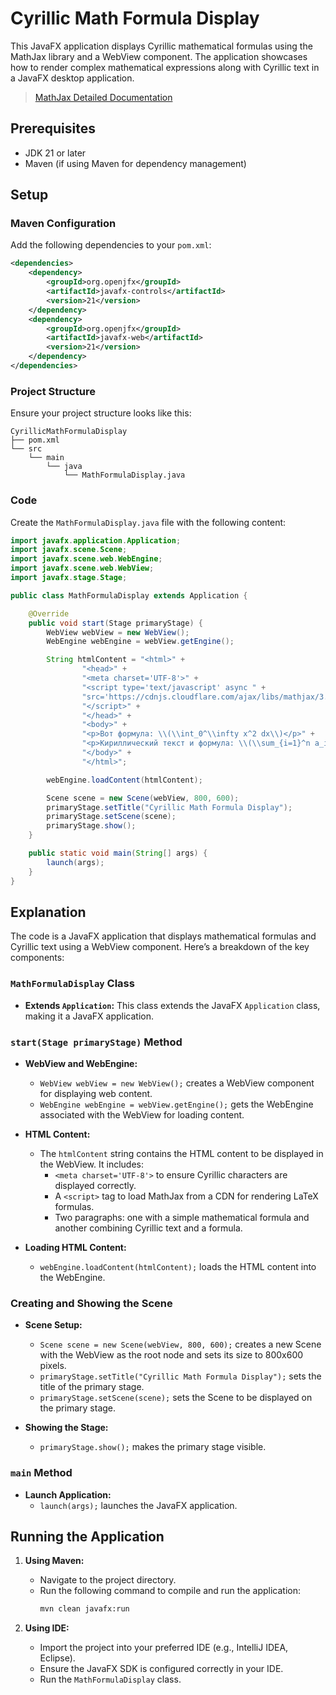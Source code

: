 # Cyrillic Math Formula Display

This JavaFX application displays Cyrillic mathematical formulas using the MathJax library and a WebView component. The application showcases how to render complex mathematical expressions along with Cyrillic text in a JavaFX desktop application.

> [MathJax Detailed Documentation](https://www.mathjax.org/)

## Prerequisites

- JDK 21 or later
- Maven (if using Maven for dependency management)

## Setup

### Maven Configuration

Add the following dependencies to your `pom.xml`:

```xml
<dependencies>
    <dependency>
        <groupId>org.openjfx</groupId>
        <artifactId>javafx-controls</artifactId>
        <version>21</version>
    </dependency>
    <dependency>
        <groupId>org.openjfx</groupId>
        <artifactId>javafx-web</artifactId>
        <version>21</version>
    </dependency>
</dependencies>
```

### Project Structure

Ensure your project structure looks like this:

```
CyrillicMathFormulaDisplay
├── pom.xml
└── src
    └── main
        └── java
            └── MathFormulaDisplay.java
```

### Code

Create the `MathFormulaDisplay.java` file with the following content:

```java
import javafx.application.Application;
import javafx.scene.Scene;
import javafx.scene.web.WebEngine;
import javafx.scene.web.WebView;
import javafx.stage.Stage;

public class MathFormulaDisplay extends Application {

    @Override
    public void start(Stage primaryStage) {
        WebView webView = new WebView();
        WebEngine webEngine = webView.getEngine();

        String htmlContent = "<html>" +
                "<head>" +
                "<meta charset='UTF-8'>" +
                "<script type='text/javascript' async " +
                "src='https://cdnjs.cloudflare.com/ajax/libs/mathjax/3.2.0/es5/tex-mml-chtml.js'>" +
                "</script>" +
                "</head>" +
                "<body>" +
                "<p>Вот формула: \\(\\int_0^\\infty x^2 dx\\)</p>" +
                "<p>Кириллический текст и формула: \\(\\sum_{i=1}^n a_i = b\\)</p>" +
                "</body>" +
                "</html>";

        webEngine.loadContent(htmlContent);

        Scene scene = new Scene(webView, 800, 600);
        primaryStage.setTitle("Cyrillic Math Formula Display");
        primaryStage.setScene(scene);
        primaryStage.show();
    }

    public static void main(String[] args) {
        launch(args);
    }
}
```

## Explanation

The code is a JavaFX application that displays mathematical formulas and Cyrillic text using a WebView component. Here’s a breakdown of the key components:

### `MathFormulaDisplay` Class

- **Extends `Application`:** This class extends the JavaFX `Application` class, making it a JavaFX application.

### `start(Stage primaryStage)` Method

- **WebView and WebEngine:**
    - `WebView webView = new WebView();` creates a WebView component for displaying web content.
    - `WebEngine webEngine = webView.getEngine();` gets the WebEngine associated with the WebView for loading content.

- **HTML Content:**
    - The `htmlContent` string contains the HTML content to be displayed in the WebView. It includes:
        - `<meta charset='UTF-8'>` to ensure Cyrillic characters are displayed correctly.
        - A `<script>` tag to load MathJax from a CDN for rendering LaTeX formulas.
        - Two paragraphs: one with a simple mathematical formula and another combining Cyrillic text and a formula.

- **Loading HTML Content:**
    - `webEngine.loadContent(htmlContent);` loads the HTML content into the WebEngine.

### Creating and Showing the Scene

- **Scene Setup:**
    - `Scene scene = new Scene(webView, 800, 600);` creates a new Scene with the WebView as the root node and sets its size to 800x600 pixels.
    - `primaryStage.setTitle("Cyrillic Math Formula Display");` sets the title of the primary stage.
    - `primaryStage.setScene(scene);` sets the Scene to be displayed on the primary stage.

- **Showing the Stage:**
    - `primaryStage.show();` makes the primary stage visible.

### `main` Method

- **Launch Application:**
    - `launch(args);` launches the JavaFX application.

## Running the Application

1. **Using Maven:**
    - Navigate to the project directory.
    - Run the following command to compile and run the application:
      ```sh
      mvn clean javafx:run
      ```

2. **Using IDE:**
    - Import the project into your preferred IDE (e.g., IntelliJ IDEA, Eclipse).
    - Ensure the JavaFX SDK is configured correctly in your IDE.
    - Run the `MathFormulaDisplay` class.
